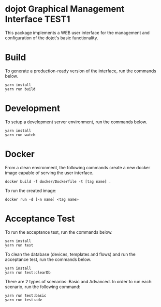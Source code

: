 dojot Graphical Management Interface TEST1
=====================================

This package implements a WEB user interface for the management and configuration of the
dojot's basic functionality.


# Build

To generate a production-ready version of the interface, run the commands below.

```shell
yarn install
yarn run build
```

# Development

To setup a development server environment, run the commands below.

```shell
yarn install
yarn run watch
```

# Docker

From a clean environment, the following commands create a new docker image capable of serving
the user interface.

```shell
docker build -f docker/Dockerfile -t [tag name] .
```

To run the created image:

```shell
docker run -d [-n name] <tag name>
```

# Acceptance Test

To run the acceptance test, run the commands below.

```shell
yarn install
yarn run test 
```
To clean the database (devices, templates and flows) and run the acceptance test, run the commands below.

```shell
yarn install
yarn run test:clearDb
```

There are 2 types of scenarios: Basic and Advanced.
In order to run each scenario, run the following command:

```shell
yarn run test:basic
yarn run test:adv
```
